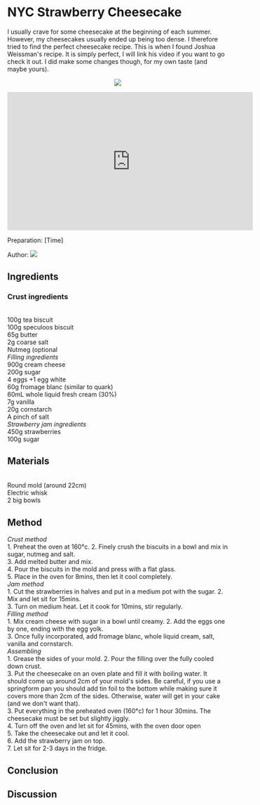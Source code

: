 # NYC Strawberry Cheesecake
I usually crave for some cheesecake at the beginning of each summer. However, my cheesecakes usually ended up being too dense. I therefore tried to find the perfect cheesecake recipe. This is when I found Joshua Weissman's recipe. It is simply perfect, I will link his video if you want to go check it out. I did make some changes though, for my own taste (and maybe yours).
<p align="center">
<img src="example.png" />
</p>
<iframe width="560" height="315" src="https://www.youtube.com/embed/YKI8TcaRdbI" title="YouTube video player" frameborder="0" allow="accelerometer; autoplay; clipboard-write; encrypted-media; gyroscope; picture-in-picture" allowfullscreen> </iframe>

Preparation: [Time]

Author:
<a href="https://discord.com"><img src="https://img.shields.io/badge/Discord-nouille%232370-25?style=for-the-badge&logo=discord" /> </a>  



## Ingredients
### Crust ingredients
<br>100g tea biscuit
<br>100g speculoos biscuit
<br>65g butter
<br>2g coarse salt
<br>Nutmeg (optional
<br>
<i>Filling ingredients</i>
<br>900g cream cheese
<br>200g sugar
<br>4 eggs +1 egg white
<br>60g fromage blanc (similar to quark)
<br>60mL whole liquid fresh cream (30%)
<br>7g vanilla
<br>20g cornstarch
<br>A pinch of salt
<br>
<i>Strawberry jam ingredients</i>
<br>450g strawberries
<br> 100g sugar

## Materials
<br> Round mold (around 22cm)
<br> Electric whisk
<br> 2 big bowls

## Method
<i>Crust method</i>
<br>1. Preheat the oven at 160°c.
  2. Finely crush the biscuits in a bowl and mix in sugar, nutmeg and salt.<br>
  3. Add melted butter and mix. <br>
  4. Pour the biscuits in the mold and press with a flat glass. <br>
  5. Place in the oven for 8mins, then let it cool completely. <br>
<i>Jam method</i>
<br>1. Cut the strawberries in halves and put in a medium pot with the sugar.
  2. Mix and let sit for 15mins. <br>
  3. Turn on medium heat. Let it cook for 10mins, stir regularly. <br>
  <i>Filling method</i>
<br>1. Mix cream cheese with sugar in a bowl until creamy.
  2. Add the eggs one by one, ending with the egg yolk. <br>
  3. Once fully incorporated, add fromage blanc, whole liquid cream, salt, vanilla and cornstarch.<br>
 <i>Assembling</i>
<br>1. Grease the sides of your mold.
  2. Pour the filling over the fully cooled down crust.<br>
  3. Put the cheesecake on an oven plate and fill it with boiling water. It should come up around 2cm of your mold's sides. Be careful, if you use a springform pan you should add tin foil to the bottom while making sure it covers more than 2cm of the sides. Otherwise, water will get in your cake (and we don't want that).<br>
  3. Put everything in the preheated oven (160°c) for 1 hour 30mins. The cheesecake must be set but slightly jiggly.<br>
  4. Turn off the oven and let sit for 45mins, with the oven door open<br>
  5. Take the cheesecake out and let it cool.<br>
  6. Add the strawberry jam on top.<br>
  7. Let sit for 2-3 days in the fridge.<br>

## Conclusion

## Discussion
